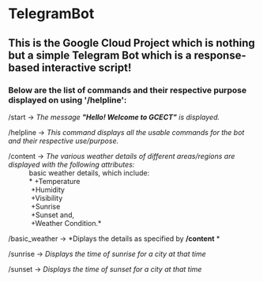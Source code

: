 # TelegramBot

## This is the Google Cloud Project which is nothing but a simple Telegram Bot which is a response-based interactive script!


### Below are the list of commands and their respective purpose displayed on using **'/helpline'**:

  /start -> *The message **"Hello! Welcome to GCECT"** is displayed.*
  
  /helpline -> *This command displays all the usable commands for the bot and their respective use/purpose.*
  
  /content -> *The various weather details of different areas/regions are displayed with the following attributes:*  
               &emsp;&emsp;&emsp;basic weather details, which include:  
                            &emsp;&emsp;&emsp;* +Temperature  
                            &emsp;&emsp;&emsp; +Humidity  
                            &emsp;&emsp;&emsp; +Visibility  
                            &emsp;&emsp;&emsp; +Sunrise   
                            &emsp;&emsp;&emsp; +Sunset and,  
                            &emsp;&emsp;&emsp; +Weather Condition.*
                
  /basic_weather -> *Diplays the details as specified by **/content** *
  
  /sunrise -> *Displays the time of sunrise for a city at that time*
  
  /sunset -> *Displays the time of sunset for a city at that time*
  
